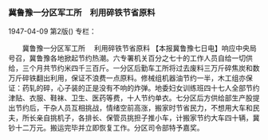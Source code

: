 ### 冀鲁豫一分区军工所　利用碎铁节省原料

1947-04-09
第2版()
专栏：

　　冀鲁豫一分区军工所
  　利用碎铁节省原料
    【本报冀鲁豫七日电】响应中央局号召，冀鲁豫各地掀起节约热潮。六专署机关百分之七十的工作人员自给一切供给，三个月共节约米四千三百斤。一分区后勤车工所将过去废料三万斤碎焦炭和数万斤碎铁翻出利用，保证不浪费一点原料。修械组机器油节约一半，木工组亦保证：药轧的碎，心子装的正是没有不响的炸弹。地委妇女训练班四十七人全部节约津贴、衣服、鞋袜、卫生、医药等费，十人节约单衣。七分区后方供给部生产股提出节约后，干杂人员互相挑战，情绪空前高涨，搬家时节省民力，不想用大车和民夫，所长亲自挑机子，各排长、保管员挑担子推小车，计搬家节约大车四十辆，冀钞十二万元。搬运完毕并立即恢复工作。分区司令部特予嘉奖。
